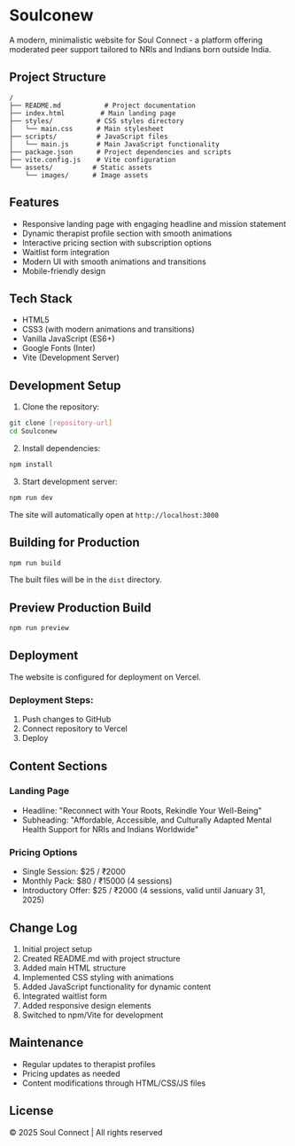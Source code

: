 # Soulconew

A modern, minimalistic website for Soul Connect - a platform offering moderated peer support tailored to NRIs and Indians born outside India.

## Project Structure
```
/
├── README.md           # Project documentation
├── index.html         # Main landing page
├── styles/           # CSS styles directory
│   └── main.css      # Main stylesheet
├── scripts/          # JavaScript files
│   └── main.js       # Main JavaScript functionality
├── package.json      # Project dependencies and scripts
├── vite.config.js    # Vite configuration
└── assets/          # Static assets
    └── images/      # Image assets
```

## Features
- Responsive landing page with engaging headline and mission statement
- Dynamic therapist profile section with smooth animations
- Interactive pricing section with subscription options
- Waitlist form integration
- Modern UI with smooth animations and transitions
- Mobile-friendly design

## Tech Stack
- HTML5
- CSS3 (with modern animations and transitions)
- Vanilla JavaScript (ES6+)
- Google Fonts (Inter)
- Vite (Development Server)

## Development Setup
1. Clone the repository:
```bash
git clone [repository-url]
cd Soulconew
```

2. Install dependencies:
```bash
npm install
```

3. Start development server:
```bash
npm run dev
```

The site will automatically open at `http://localhost:3000`

## Building for Production
```bash
npm run build
```

The built files will be in the `dist` directory.

## Preview Production Build
```bash
npm run preview
```

## Deployment
The website is configured for deployment on Vercel.

### Deployment Steps:
1. Push changes to GitHub
2. Connect repository to Vercel
3. Deploy

## Content Sections
### Landing Page
- Headline: "Reconnect with Your Roots, Rekindle Your Well-Being"
- Subheading: "Affordable, Accessible, and Culturally Adapted Mental Health Support for NRIs and Indians Worldwide"

### Pricing Options
- Single Session: $25 / ₹2000
- Monthly Pack: $80 / ₹15000 (4 sessions)
- Introductory Offer: $25 / ₹2000 (4 sessions, valid until January 31, 2025)

## Change Log
1. Initial project setup
2. Created README.md with project structure
3. Added main HTML structure
4. Implemented CSS styling with animations
5. Added JavaScript functionality for dynamic content
6. Integrated waitlist form
7. Added responsive design elements
8. Switched to npm/Vite for development

## Maintenance
- Regular updates to therapist profiles
- Pricing updates as needed
- Content modifications through HTML/CSS/JS files

## License
© 2025 Soul Connect | All rights reserved